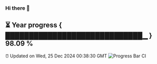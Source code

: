 ### Hi there 👋
⏳ Year progress { █████████████████████████████▁ } 98.09 %
---
⏰ Updated on Wed, 25 Dec 2024 00:38:30 GMT
![Progress Bar CI](https://github.com/Moyi321/Moyi321/workflows/Progress%20Bar%20CI/badge.svg)
